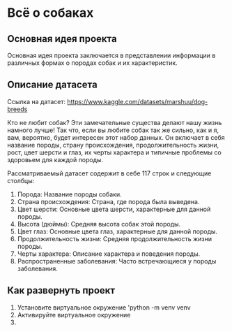 # Всё о собаках
## Основная идея проекта
Основная идея проекта заключается в представлении информации в различных формах о породах собак и их характеристик.
## Описание датасета
Ссылка на датасет: https://www.kaggle.com/datasets/marshuu/dog-breeds

Кто не любит собак? Эти замечательные существа делают нашу жизнь намного лучше! Так что, если вы любите собак так же сильно, как и я, вам, вероятно, будет интересен этот набор данных.
Он включает в себя название породы, страну происхождения, продолжительность жизни, рост, цвет шерсти и глаз, их черты характера и типичные проблемы со здоровьем для каждой породы.

Рассматриваемый датасет содержит в себе 117 строк и следующие столбцы:
1. Порода: Название породы собаки.
2. Страна происхождения: Страна, где порода была выведена.
3. Цвет шерсти: Основные цвета шерсти, характерные для данной породы.
4. Высота (дюймы): Средняя высота собак этой породы.
5. Цвет глаз: Основные цвета глаз, характерные для данной породы.
6. Продолжительность жизни: Средняя продолжительность жизни породы.
7. Черты характера: Описание характера и поведения породы.
8. Распространенные заболевания: Часто встречающиеся у породы заболевания.
## Как развернуть проект
1. Установите виртуальное окружение
'python -m venv venv
2. Активируйте виртуальное окружение
3. 
